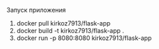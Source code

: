 Запуск приложения
1) docker pull kirkoz7913/flask-app
2) docker build -t kirkoz7913/flask-app .
3) docker run -p 8080:8080 kirkoz7913/flask-app
